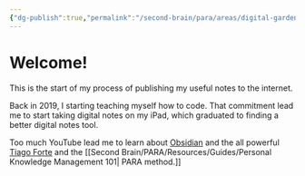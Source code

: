 ```yaml
---
{"dg-publish":true,"permalink":"/second-brain/para/areas/digital-garden/diego-s-enchiridion/","tags":["gardenEntry"],"noteIcon":"","updated":"2024-08-16T18:17:11.285-07:00"}
---
```


# Welcome!

This is the start of my process of publishing my useful notes to the internet. 

Back in 2019, I starting teaching myself how to code. That commitment lead me to start taking digital notes on my iPad, which graduated to finding a better digital notes tool. 

Too much YouTube lead me to learn about [Obsidian](https://obsidian.md/) and the all powerful [Tiago Forte]() and the [[Second Brain/PARA/Resources/Guides/Personal Knowledge Management 101\| PARA method.]]





